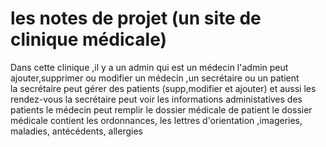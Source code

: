 # les notes de projet (un site de clinique médicale)
  Dans cette clinique ,il y a un admin qui est un médecin
  l'admin peut ajouter,supprimer ou modifier  un médecin ,un secrétaire ou un patient  
  la secrétaire peut gérer des patients (supp,modifier et ajouter) et aussi les rendez-vous
  la secrétaire peut voir les informations administatives des patients 
  le médecin peut remplir le dossier médicale de patient 
  le dossier médicale contient les ordonnances, les lettres d'orientation ,imageries, maladies, antécédents, allergies
  
